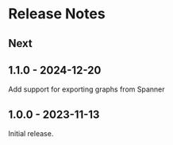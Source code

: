 # Release Notes

## Next

## 1.1.0 - 2024-12-20
Add support for exporting graphs from Spanner

## 1.0.0 - 2023-11-13
Initial release.
